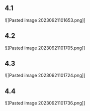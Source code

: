 ## 4.1
![[Pasted image 20230921101653.png]]


## 4.2
![[Pasted image 20230921101705.png]]
## 4.3
![[Pasted image 20230921101724.png]]
## 4.4
![[Pasted image 20230921101736.png]]